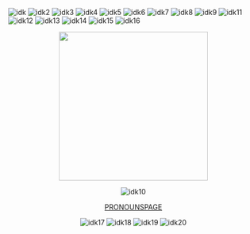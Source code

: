 ![idk](https://64.media.tumblr.com/eb017b45cb5084667d0fece11ae48999/2be3d7b7e3b8925d-a3/s100x200/b5f2f3dd0ff960cdf0c66047cee94a903115a0bd.gifv)
![idk2](https://64.media.tumblr.com/cdf21ed9be14e0f938ff91d57771f0e2/2be3d7b7e3b8925d-7a/s100x200/e679172db4a245d5939cf82825867072a3bff9b1.pnj)
![idk3](https://64.media.tumblr.com/948ef1700898b1890935fdac9c24d489/2be3d7b7e3b8925d-bc/s100x200/0d1483ec584925a191c3124f1d81b138ae750496.pnj)
![idk4](https://64.media.tumblr.com/0060da4b4fbedbd687338919a14954a5/2be3d7b7e3b8925d-3d/s100x200/343248053d2d50a7ecb404230a8d22f904714b2d.gifv)
![idk5](https://64.media.tumblr.com/8bf6786d7ce614dd17f3c350d0fd7bd7/2be3d7b7e3b8925d-ea/s100x200/05570c493a0a475112cf63b6b4de1d91c25d098f.gifv)
![idk6](https://64.media.tumblr.com/ec46fa3058e1a64c37e82d0f61c9ebea/2be3d7b7e3b8925d-54/s100x200/4d601bda031c059af83e8ca2635448350d231b97.pnj)
![idk7](https://64.media.tumblr.com/b094d34f01387d8ddfd30602a3d99f8f/2be3d7b7e3b8925d-65/s100x200/0fccb7b12c211e05c8a0fb6a4f8dc42ab9ee35f3.gifv)
![idk8](https://64.media.tumblr.com/e1922030f64233124161197d14b6ff49/2be3d7b7e3b8925d-51/s100x200/d48b9bce1543c385f70e71edc8c15f8ce4cde417.jpg)
![idk9](https://64.media.tumblr.com/a42ba698cfbbaac6954fc1e438f91017/2be3d7b7e3b8925d-0f/s100x200/c8918ebb06f0cfb530d54a93abddbca7f3e87229.pnj)
![idk11](https://64.media.tumblr.com/1cdef33fe7858e88a4d756531247f4ab/dd0b327050c59e98-3f/s100x200/4276faca1fd2d73a06735173f0be9a57200db26e.gifv)
![idk12](https://64.media.tumblr.com/66be78981d48a18392116c3fa952fca8/f881262a996dd464-b4/s100x200/a621a313dbb3412b240dfd8ec1ff9a6f9eaa6438.gifv)
![idk13](https://64.media.tumblr.com/5d3f43a87e951f58e728462c162a510b/f881262a996dd464-a7/s100x200/cd3ed14da74fbc20e9fffb6c80d48cc55a668ee7.gifv)
![idk14](https://64.media.tumblr.com/3f7ab0577c6746457804c72ff95168f1/5145bbf0b29b3644-0b/s100x200/deca01ac0ede7c4dcbfbce03feef602599f7a805.gifv)
![idk15](https://44.media.tumblr.com/da8394eaf554892b17be98802b1dec28/5b40d336298baa29-61/s250x250_c1_f1/e5cb16d8f0f8a31085cdda94ed5d778e67b4b93a.gifv)
![idk16](https://64.media.tumblr.com/68bb9e71ec030bfeb579002c6761aa36/37777c07c7c048ea-9e/s100x200/f463e36b2aa8cf02e26c4f744a90504547b40612.gifv)

<div align="center">
  <img src="https://cdn.discordapp.com/attachments/1248563532388372481/1312121153107787876/8346672b3f53dda8fecba39caa9e3e57.jpg?ex=674b578c&is=674a060c&hm=ad36b7e7901ff697e0df27acd54e0b2c6434067f8c32bdeee87ddc67a04d8587&"height="300"
    </div>
  
![idk10](https://64.media.tumblr.com/ad5eaee7f197c2d7d56d07a8b2bfc908/7022dab1c46a2941-60/s75x75_c1/d581fa5884f3a1d374c6e70207ea26c31312fec6.gifv)

[PRONOUNSPAGE](https://ru.pronouns.page/@jevfh)

![idk17](https://64.media.tumblr.com/5622c813552d7d4bb94a2c1030883be0/d0745e618a8e6ac7-d6/s250x400/b674064927cd82d089e4670ab83f18158a4f2518.jpg)
![idk18](https://64.media.tumblr.com/8652aa3d3a96753edf79715c8dcf7f32/5e5d02f1f6821b09-28/s100x200/e165b9657e97916cd925e028b0bb08f618101e35.jpg)
![idk19](https://64.media.tumblr.com/b14d4b5b5c287a44d763e9182e60eb9d/5e5d02f1f6821b09-d9/s100x200/a58086b2d9703e9cf036fad64bea1009a17fb695.gifv)
![idk20](https://64.media.tumblr.com/25c4f00728a21cadbc56d25f6b5b5d18/b574f4a39f7de4a6-9b/s100x200/1b493d33755df14c0dc9ebde80a188f725569f4d.gifv)
